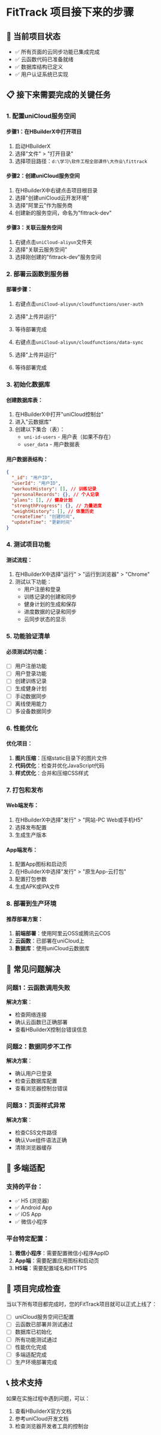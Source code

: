 # FitTrack 项目接下来的步骤

## 🎯 当前项目状态
- ✅ 所有页面的云同步功能已集成完成
- ✅ 云函数代码已准备就绪
- ✅ 数据库结构已定义
- ✅ 用户认证系统已实现

## 📋 接下来需要完成的关键任务

### 1. **配置uniCloud服务空间**

#### 步骤1：在HBuilderX中打开项目
1. 启动HBuilderX
2. 选择"文件" > "打开目录"
3. 选择项目路径：`d:\学习\软件工程全部课件\大作业\fittrack`

#### 步骤2：创建uniCloud服务空间
1. 在HBuilderX中右键点击项目根目录
2. 选择"创建uniCloud云开发环境"
3. 选择"阿里云"作为服务商
4. 创建新的服务空间，命名为"fittrack-dev"

#### 步骤3：关联云服务空间
1. 右键点击`uniCloud-aliyun`文件夹
2. 选择"关联云服务空间"
3. 选择刚创建的"fittrack-dev"服务空间

### 2. **部署云函数到服务器**

#### 部署步骤：
1. 右键点击`uniCloud-aliyun/cloudfunctions/user-auth`
2. 选择"上传并运行"
3. 等待部署完成

4. 右键点击`uniCloud-aliyun/cloudfunctions/data-sync`
5. 选择"上传并运行"
6. 等待部署完成

### 3. **初始化数据库**

#### 创建数据库表：
1. 在HBuilderX中打开"uniCloud控制台"
2. 进入"云数据库"
3. 创建以下集合（表）：
   - `uni-id-users` - 用户表（如果不存在）
   - `user_data` - 用户数据表

#### 用户数据表结构：
```json
{
  "_id": "用户ID",
  "userId": "用户ID",
  "workoutHistory": [], // 训练记录
  "personalRecords": {}, // 个人记录
  "plans": [], // 健身计划
  "strengthProgress": {}, // 力量进度
  "weightHistory": [], // 体重历史
  "createTime": "创建时间",
  "updateTime": "更新时间"
}
```

### 4. **测试项目功能**

#### 测试流程：
1. 在HBuilderX中选择"运行" > "运行到浏览器" > "Chrome"
2. 测试以下功能：
   - 用户注册和登录
   - 训练记录的创建和同步
   - 健身计划的生成和保存
   - 进度数据的记录和同步
   - 云同步状态的显示

### 5. **功能验证清单**

#### 必须测试的功能：
- [ ] 用户注册功能
- [ ] 用户登录功能
- [ ] 创建训练记录
- [ ] 生成健身计划
- [ ] 手动数据同步
- [ ] 离线使用能力
- [ ] 多设备数据同步

### 6. **性能优化**

#### 优化项目：
1. **图片压缩**：压缩static目录下的图片文件
2. **代码优化**：检查并优化JavaScript代码
3. **样式优化**：合并和压缩CSS样式

### 7. **打包和发布**

#### Web端发布：
1. 在HBuilderX中选择"发行" > "网站-PC Web或手机H5"
2. 选择发布配置
3. 生成生产版本

#### App端发布：
1. 配置App图标和启动页
2. 在HBuilderX中选择"发行" > "原生App-云打包"
3. 配置打包参数
4. 生成APK或IPA文件

### 8. **部署到生产环境**

#### 推荐部署方案：
1. **前端部署**：使用阿里云OSS或腾讯云COS
2. **云函数**：已部署在uniCloud上
3. **数据库**：使用uniCloud云数据库

## 🔧 常见问题解决

### 问题1：云函数调用失败
**解决方案**：
- 检查网络连接
- 确认云函数已正确部署
- 查看HBuilderX控制台错误信息

### 问题2：数据同步不工作
**解决方案**：
- 确认用户已登录
- 检查云数据库配置
- 查看浏览器控制台错误

### 问题3：页面样式异常
**解决方案**：
- 检查CSS文件路径
- 确认Vue组件语法正确
- 清除浏览器缓存

## 📱 多端适配

### 支持的平台：
- ✅ H5 (浏览器)
- ✅ Android App
- ✅ iOS App
- ✅ 微信小程序

### 平台特定配置：
1. **微信小程序**：需要配置微信小程序AppID
2. **App端**：需要配置应用图标和启动页
3. **H5端**：需要配置域名和HTTPS

## 🎉 项目完成检查

当以下所有项目都完成时，您的FitTrack项目就可以正式上线了：

- [ ] uniCloud服务空间已配置
- [ ] 云函数已部署并测试通过
- [ ] 数据库已初始化
- [ ] 所有功能测试通过
- [ ] 性能优化完成
- [ ] 多端适配完成
- [ ] 生产环境部署完成

## 📞 技术支持

如果在实施过程中遇到问题，可以：
1. 查看HBuilderX官方文档
2. 参考uniCloud开发文档
3. 检查浏览器开发者工具的控制台
